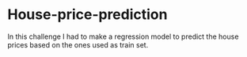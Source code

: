 # House-price-prediction
In this challenge I had to make a regression model to predict the house prices based on the ones used as train set.
